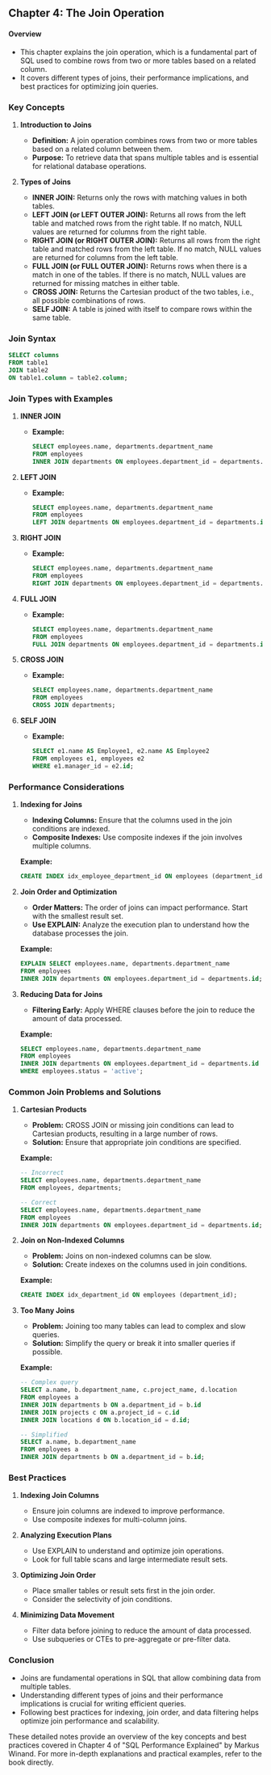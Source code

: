 ## Chapter 4: The Join Operation

#### Overview
- This chapter explains the join operation, which is a fundamental part of SQL used to combine rows from two or more tables based on a related column.
- It covers different types of joins, their performance implications, and best practices for optimizing join queries.

### Key Concepts

1. **Introduction to Joins**
   - **Definition:** A join operation combines rows from two or more tables based on a related column between them.
   - **Purpose:** To retrieve data that spans multiple tables and is essential for relational database operations.

2. **Types of Joins**
   - **INNER JOIN:** Returns only the rows with matching values in both tables.
   - **LEFT JOIN (or LEFT OUTER JOIN):** Returns all rows from the left table and matched rows from the right table. If no match, NULL values are returned for columns from the right table.
   - **RIGHT JOIN (or RIGHT OUTER JOIN):** Returns all rows from the right table and matched rows from the left table. If no match, NULL values are returned for columns from the left table.
   - **FULL JOIN (or FULL OUTER JOIN):** Returns rows when there is a match in one of the tables. If there is no match, NULL values are returned for missing matches in either table.
   - **CROSS JOIN:** Returns the Cartesian product of the two tables, i.e., all possible combinations of rows.
   - **SELF JOIN:** A table is joined with itself to compare rows within the same table.

### Join Syntax
   ```sql
   SELECT columns
   FROM table1
   JOIN table2
   ON table1.column = table2.column;
   ```

### Join Types with Examples

1. **INNER JOIN**
   - **Example:**
     ```sql
     SELECT employees.name, departments.department_name
     FROM employees
     INNER JOIN departments ON employees.department_id = departments.id;
     ```

2. **LEFT JOIN**
   - **Example:**
     ```sql
     SELECT employees.name, departments.department_name
     FROM employees
     LEFT JOIN departments ON employees.department_id = departments.id;
     ```

3. **RIGHT JOIN**
   - **Example:**
     ```sql
     SELECT employees.name, departments.department_name
     FROM employees
     RIGHT JOIN departments ON employees.department_id = departments.id;
     ```

4. **FULL JOIN**
   - **Example:**
     ```sql
     SELECT employees.name, departments.department_name
     FROM employees
     FULL JOIN departments ON employees.department_id = departments.id;
     ```

5. **CROSS JOIN**
   - **Example:**
     ```sql
     SELECT employees.name, departments.department_name
     FROM employees
     CROSS JOIN departments;
     ```

6. **SELF JOIN**
   - **Example:**
     ```sql
     SELECT e1.name AS Employee1, e2.name AS Employee2
     FROM employees e1, employees e2
     WHERE e1.manager_id = e2.id;
     ```

### Performance Considerations

1. **Indexing for Joins**
   - **Indexing Columns:** Ensure that the columns used in the join conditions are indexed.
   - **Composite Indexes:** Use composite indexes if the join involves multiple columns.

   **Example:**
   ```sql
   CREATE INDEX idx_employee_department_id ON employees (department_id);
   ```

2. **Join Order and Optimization**
   - **Order Matters:** The order of joins can impact performance. Start with the smallest result set.
   - **Use EXPLAIN:** Analyze the execution plan to understand how the database processes the join.
   
   **Example:**
   ```sql
   EXPLAIN SELECT employees.name, departments.department_name
   FROM employees
   INNER JOIN departments ON employees.department_id = departments.id;
   ```

3. **Reducing Data for Joins**
   - **Filtering Early:** Apply WHERE clauses before the join to reduce the amount of data processed.
   
   **Example:**
   ```sql
   SELECT employees.name, departments.department_name
   FROM employees
   INNER JOIN departments ON employees.department_id = departments.id
   WHERE employees.status = 'active';
   ```

### Common Join Problems and Solutions

1. **Cartesian Products**
   - **Problem:** CROSS JOIN or missing join conditions can lead to Cartesian products, resulting in a large number of rows.
   - **Solution:** Ensure that appropriate join conditions are specified.
   
   **Example:**
   ```sql
   -- Incorrect
   SELECT employees.name, departments.department_name
   FROM employees, departments;
   
   -- Correct
   SELECT employees.name, departments.department_name
   FROM employees
   INNER JOIN departments ON employees.department_id = departments.id;
   ```

2. **Join on Non-Indexed Columns**
   - **Problem:** Joins on non-indexed columns can be slow.
   - **Solution:** Create indexes on the columns used in join conditions.
   
   **Example:**
   ```sql
   CREATE INDEX idx_department_id ON employees (department_id);
   ```

3. **Too Many Joins**
   - **Problem:** Joining too many tables can lead to complex and slow queries.
   - **Solution:** Simplify the query or break it into smaller queries if possible.
   
   **Example:**
   ```sql
   -- Complex query
   SELECT a.name, b.department_name, c.project_name, d.location
   FROM employees a
   INNER JOIN departments b ON a.department_id = b.id
   INNER JOIN projects c ON a.project_id = c.id
   INNER JOIN locations d ON b.location_id = d.id;
   
   -- Simplified
   SELECT a.name, b.department_name
   FROM employees a
   INNER JOIN departments b ON a.department_id = b.id;
   ```

### Best Practices

1. **Indexing Join Columns**
   - Ensure join columns are indexed to improve performance.
   - Use composite indexes for multi-column joins.

2. **Analyzing Execution Plans**
   - Use EXPLAIN to understand and optimize join operations.
   - Look for full table scans and large intermediate result sets.

3. **Optimizing Join Order**
   - Place smaller tables or result sets first in the join order.
   - Consider the selectivity of join conditions.

4. **Minimizing Data Movement**
   - Filter data before joining to reduce the amount of data processed.
   - Use subqueries or CTEs to pre-aggregate or pre-filter data.

### Conclusion
- Joins are fundamental operations in SQL that allow combining data from multiple tables.
- Understanding different types of joins and their performance implications is crucial for writing efficient queries.
- Following best practices for indexing, join order, and data filtering helps optimize join performance and scalability.

These detailed notes provide an overview of the key concepts and best practices covered in Chapter 4 of "SQL Performance Explained" by Markus Winand. For more in-depth explanations and practical examples, refer to the book directly.